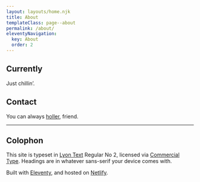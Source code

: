 ```yaml
---
layout: layouts/home.njk
title: About
templateClass: page--about
permalink: /about/
eleventyNavigation:
  key: About
  order: 2
---
```


<div class="text">

## Currently
Just chillin’.

## Contact
You can always [holler](mailto:holler@mmmart.in), friend.

---

## Colophon
This site is typeset in [Lyon Text](https://commercialtype.com/catalog/lyon_text) Regular No 2, licensed via [Commercial Type](https://commercialtype.com/). Headings are in whatever sans-serif your device comes with.

Built with [Eleventy](https://www.11ty.dev/), and hosted on [Netlify](https://www.netlify.com/).

</div>
